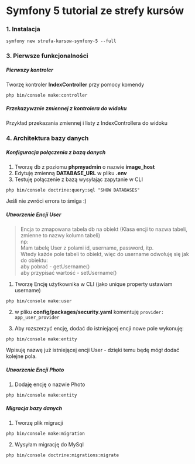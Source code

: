 # Symfony 5 tutorial ze strefy kursów

### 1. Instalacja
```
symfony new strefa-kursow-symfony-5 --full
```

### 3. Pierwsze funkcjonalności

##### Pierwszy kontroler

Tworzę kontroler <b>IndexController</b> przy pomocy komendy
```
php bin/console make:controller
```

##### Przekazywznie zmiennej z kontrolera do widoku
Przykład przekazania zmiennej i listy z IndexControllera do widoku

### 4. Architektura bazy danych

##### Konfiguracja połączenia z bazą danych
1. Tworzę db z poziomu <b>phpmyadmin</b> o nazwie <b>image_host</b>
2. Edytuję zmienną <b>DATABASE_URL</b> w pliku <b>.env</b>
3. Testuję połączenie z bazą wysyłając zapytanie w CLI
```
php bin/console doctrine:query:sql "SHOW DATABASES"
```
Jeśli nie zwróci errora to śmiga :)

##### Utworzenie Encji User
> Encja to zmapowana tabela db na obiekt (Klasa encji to nazwa tabeli, zmienne to nazwy kolumn tabeli)  
> np:  
> Mam tabelę User z polami id, username, password, itp.  
> Wtedy każde pole tabeli to obiekt, więc do username odwołuję się jak do obiektu:  
> aby pobrać - getUsername()  
> aby przypisać wartość - setUsername()

1. Tworzę Encję użytkownika w CLI (jako unique property ustawiam username)
```
php bin/console make:user
```

2. w pliku <b>config/packages/security.yaml</b> komentuję `provider: app_user_provider`  

3. Aby rozszerzyć encję, dodać do istniejącej encji nowe pole wykonuję:
```
php bin/console make:entity
```
Wpisuję nazwę już istniejącej encji User - dzięki temu będę mógł dodać kolejne pola.

##### Utworzenie Encji Photo
1. Dodaję encję o nazwie Photo
```
php bin/console make:entity
```


##### Migracja bazy danych

1. Tworzę plik migracji
```
php bin/console make:migration
```

2. Wysyłam migrację do MySql
```
php bin/console doctrine:migrations:migrate
```